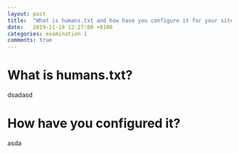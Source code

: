 ```yaml
---
layout: post
title:  "What is humans.txt and how have you configure it for your site?"
date:   2019-11-18 12:27:00 +0100
categories: examination 1
comments: true
---
```

# What is humans.txt?
dsadasd

# How have you configured it?
asda